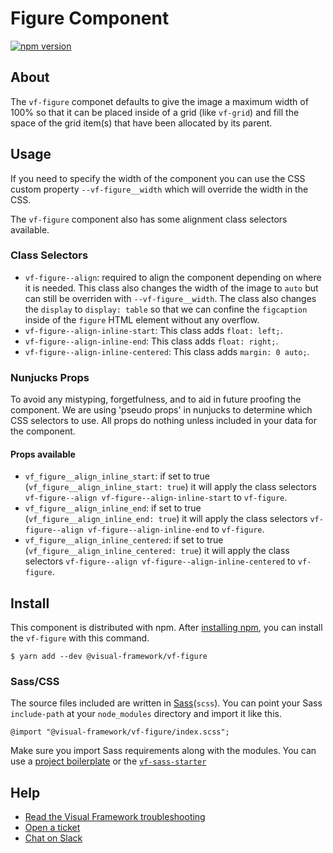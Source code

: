 # Figure Component

[![npm version](https://badge.fury.io/js/%40visual-framework%2Fvf-figure.svg)](https://badge.fury.io/js/%40visual-framework%2Fvf-figure)

## About

The `vf-figure` componet defaults to give the image a maximum width of 100% so that it can be placed inside of a grid (like `vf-grid`) and fill the space of the grid item(s) that have been allocated by its parent.

## Usage

If you need to specify the width of the component you can use the CSS custom property `--vf-figure__width` which will override the width in the CSS.

The `vf-figure` component also has some alignment class selectors available.

### Class Selectors

- `vf-figure--align`: required to align the component depending on where it is needed. This class also changes the width of the image to `auto` but can still be overriden with `--vf-figure__width`. The class also changes the `display` to `display: table` so that we can confine the `figcaption` inside of the `figure` HTML element without any overflow.
- `vf-figure--align-inline-start`: This class adds `float: left;`.
- `vf-figure--align-inline-end`: This class adds `float: right;`.
- `vf-figure--align-inline-centered`: This class adds `margin: 0 auto;`.

### Nunjucks Props

To avoid any mistyping, forgetfulness, and to aid in future proofing the component. We are using 'pseudo props' in nunjucks to determine which CSS selectors to use. All props do nothing unless included in your data for the component.

#### Props available

- `vf_figure__align_inline_start`: if set to true (`vf_figure__align_inline_start: true`) it will apply the class selectors `vf-figure--align vf-figure--align-inline-start` to `vf-figure`.
- `vf_figure__align_inline_end`: if set to true (`vf_figure__align_inline_end: true`) it will apply the class selectors `vf-figure--align vf-figure--align-inline-end` to `vf-figure`.
- `vf_figure__align_inline_centered`: if set to true (`vf_figure__align_inline_centered: true`) it will apply the class selectors `vf-figure--align vf-figure--align-inline-centered` to `vf-figure`.

## Install

This component is distributed with npm. After [installing npm](https://www.npmjs.com/get-npm), you can install the `vf-figure` with this command.

```
$ yarn add --dev @visual-framework/vf-figure
```

### Sass/CSS

The source files included are written in [Sass](http://sass-lang.com)(`scss`). You can point your Sass `include-path` at your `node_modules` directory and import it like this.

```
@import "@visual-framework/vf-figure/index.scss";
```

Make sure you import Sass requirements along with the modules. You can use a [project boilerplate](https://visual-framework.github.io/vf-core/building/) or the [`vf-sass-starter`](https://visual-framework.github.io/vf-core/components/vf-sass-starter/)

## Help

- [Read the Visual Framework troubleshooting](https://visual-framework.github.io/vf-welcome/troubleshooting/)
- [Open a ticket](https://github.com/visual-framework/vf-core/issues)
- [Chat on Slack](https://join.slack.com/t/visual-framework/shared_invite/enQtNDAxNzY0NDg4NTY0LWFhMjEwNGY3ZTk3NWYxNWVjOWQ1ZWE4YjViZmY1YjBkMDQxMTNlNjQ0N2ZiMTQ1ZTZiMGM4NjU5Y2E0MjM3ZGQ)
